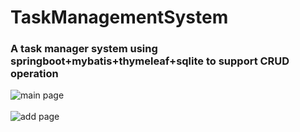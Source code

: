 # TaskManagementSystem
### A task manager system using springboot+mybatis+thymeleaf+sqlite to support CRUD operation<br>
![main page](https://github.com/wkwkgood5/TaskManagementSystem/tree/master/pic/main.png)<br><br>
![add page](https://github.com/wkwkgood5/TaskManagementSystem/tree/master/pic/add.png)
